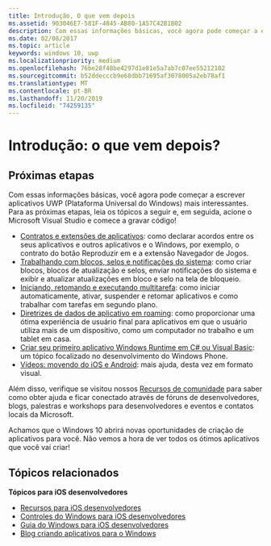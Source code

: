 ```yaml
---
title: Introdução, O que vem depois
ms.assetid: 903046E7-581F-4845-AB80-1A57C42B1B02
description: Com essas informações básicas, você agora pode começar a escrever aplicativos UWP (Plataforma Universal do Windows) mais interessantes.
ms.date: 02/08/2017
ms.topic: article
keywords: windows 10, uwp
ms.localizationpriority: medium
ms.openlocfilehash: 76be28f48be4297d1e81e5a7ab7c07ee55212102
ms.sourcegitcommit: b52ddecccb9e68dbb71695af3078005a2eb78af1
ms.translationtype: MT
ms.contentlocale: pt-BR
ms.lasthandoff: 11/20/2019
ms.locfileid: "74259135"
---
```

# <a name="getting-started-what-next"></a>Introdução: o que vem depois?


## <a name="next-steps"></a>Próximas etapas

Com essas informações básicas, você agora pode começar a escrever aplicativos UWP (Plataforma Universal do Windows) mais interessantes. Para as próximas etapas, leia os tópicos a seguir e, em seguida, acione o Microsoft Visual Studio e comece a gravar código!

-   [Contratos e extensões de aplicativos](https://docs.microsoft.com/previous-versions/windows/apps/hh464906(v=win.10)): como declarar acordos entre os seus aplicativos e outros aplicativos e o Windows, por exemplo, o contrato do botão Reproduzir em e a extensão Navegador de Jogos.
-   [Trabalhando com blocos, selos e notificações do sistema](https://docs.microsoft.com/previous-versions/windows/apps/hh868259(v=win.10)): como criar blocos, blocos de atualização e selos, enviar notificações do sistema e exibir e atualizar atualizações em bloco e selo na tela de bloqueio.
-   [Iniciando, retomando e executando multitarefa](https://docs.microsoft.com/previous-versions/windows/apps/hh770837(v=win.10)): como iniciar automaticamente, ativar, suspender e retomar aplicativos e como trabalhar com tarefas em segundo plano.
-   [Diretrizes de dados de aplicativo em roaming](https://docs.microsoft.com/windows/uwp/design/app-settings/store-and-retrieve-app-data): como proporcionar uma ótima experiência de usuário final para aplicativos em que o usuário utiliza mais de um dispositivo, como um computador no trabalho e um tablet em casa.
-   [Criar seu primeiro aplicativo Windows Runtime em C# ou Visual Basic](https://msdn.microsoft.com/library/windows/apps/hh974581.aspx): um tópico focalizado no desenvolvimento do Windows Phone.
-   [Vídeos: movendo do iOS e Android](https://docs.microsoft.com/previous-versions/windows/apps/dn393982(v=win.10)): mais ajuda, desta vez em formato visual.

Além disso, verifique se visitou nossos [Recursos de comunidade](https://developer.microsoft.com/en-us/windows/support) para saber como obter ajuda e ficar conectado através de fóruns de desenvolvedores, blogs, palestras e workshops para desenvolvedores e eventos e contatos locais da Microsoft.

Achamos que o Windows 10 abrirá novas oportunidades de criação de aplicativos para você. Não vemos a hora de ver todos os ótimos aplicativos que você vai criar!

## <a name="related-topics"></a>Tópicos relacionados

**Tópicos para iOS desenvolvedores**
* [Recursos para iOS desenvolvedores](https://docs.microsoft.com/previous-versions/windows/apps/jj945493(v=win.10))
* [Controles do Windows para iOS desenvolvedores](https://docs.microsoft.com/previous-versions/windows/apps/dn263255(v=win.10))
* [Guia do Windows para iOS desenvolvedores](https://docs.microsoft.com/previous-versions/windows/apps/dn263256(v=win.10))
* [Blog criando aplicativos para o Windows](https://blogs.windows.com/buildingapps/2016/01/27/visual-studio-walkthrough-for-ios-developers/)
